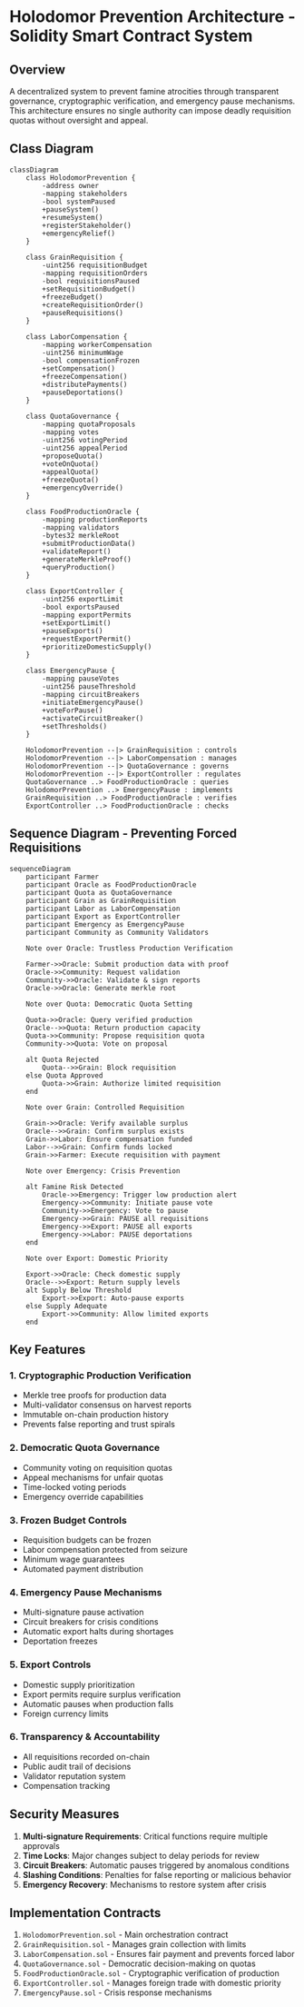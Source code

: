 # Holodomor Prevention Architecture - Solidity Smart Contract System

## Overview
A decentralized system to prevent famine atrocities through transparent governance, cryptographic verification, and emergency pause mechanisms. This architecture ensures no single authority can impose deadly requisition quotas without oversight and appeal.

## Class Diagram

```mermaid
classDiagram
    class HolodomorPrevention {
        -address owner
        -mapping stakeholders
        -bool systemPaused
        +pauseSystem()
        +resumeSystem()
        +registerStakeholder()
        +emergencyRelief()
    }
    
    class GrainRequisition {
        -uint256 requisitionBudget
        -mapping requisitionOrders
        -bool requisitionsPaused
        +setRequisitionBudget()
        +freezeBudget()
        +createRequisitionOrder()
        +pauseRequisitions()
    }
    
    class LaborCompensation {
        -mapping workerCompensation
        -uint256 minimumWage
        -bool compensationFrozen
        +setCompensation()
        +freezeCompensation()
        +distributePayments()
        +pauseDeportations()
    }
    
    class QuotaGovernance {
        -mapping quotaProposals
        -mapping votes
        -uint256 votingPeriod
        -uint256 appealPeriod
        +proposeQuota()
        +voteOnQuota()
        +appealQuota()
        +freezeQuota()
        +emergencyOverride()
    }
    
    class FoodProductionOracle {
        -mapping productionReports
        -mapping validators
        -bytes32 merkleRoot
        +submitProductionData()
        +validateReport()
        +generateMerkleProof()
        +queryProduction()
    }
    
    class ExportController {
        -uint256 exportLimit
        -bool exportsPaused
        -mapping exportPermits
        +setExportLimit()
        +pauseExports()
        +requestExportPermit()
        +prioritizeDomesticSupply()
    }
    
    class EmergencyPause {
        -mapping pauseVotes
        -uint256 pauseThreshold
        -mapping circuitBreakers
        +initiateEmergencyPause()
        +voteForPause()
        +activateCircuitBreaker()
        +setThresholds()
    }
    
    HolodomorPrevention --|> GrainRequisition : controls
    HolodomorPrevention --|> LaborCompensation : manages
    HolodomorPrevention --|> QuotaGovernance : governs
    HolodomorPrevention --|> ExportController : regulates
    QuotaGovernance ..> FoodProductionOracle : queries
    HolodomorPrevention ..> EmergencyPause : implements
    GrainRequisition ..> FoodProductionOracle : verifies
    ExportController ..> FoodProductionOracle : checks
```

## Sequence Diagram - Preventing Forced Requisitions

```mermaid
sequenceDiagram
    participant Farmer
    participant Oracle as FoodProductionOracle
    participant Quota as QuotaGovernance
    participant Grain as GrainRequisition
    participant Labor as LaborCompensation
    participant Export as ExportController
    participant Emergency as EmergencyPause
    participant Community as Community Validators
    
    Note over Oracle: Trustless Production Verification
    
    Farmer->>Oracle: Submit production data with proof
    Oracle->>Community: Request validation
    Community->>Oracle: Validate & sign reports
    Oracle->>Oracle: Generate merkle root
    
    Note over Quota: Democratic Quota Setting
    
    Quota->>Oracle: Query verified production
    Oracle-->>Quota: Return production capacity
    Quota->>Community: Propose requisition quota
    Community->>Quota: Vote on proposal
    
    alt Quota Rejected
        Quota-->>Grain: Block requisition
    else Quota Approved
        Quota->>Grain: Authorize limited requisition
    end
    
    Note over Grain: Controlled Requisition
    
    Grain->>Oracle: Verify available surplus
    Oracle-->>Grain: Confirm surplus exists
    Grain->>Labor: Ensure compensation funded
    Labor-->>Grain: Confirm funds locked
    Grain->>Farmer: Execute requisition with payment
    
    Note over Emergency: Crisis Prevention
    
    alt Famine Risk Detected
        Oracle->>Emergency: Trigger low production alert
        Emergency->>Community: Initiate pause vote
        Community->>Emergency: Vote to pause
        Emergency->>Grain: PAUSE all requisitions
        Emergency->>Export: PAUSE all exports
        Emergency->>Labor: PAUSE deportations
    end
    
    Note over Export: Domestic Priority
    
    Export->>Oracle: Check domestic supply
    Oracle-->>Export: Return supply levels
    alt Supply Below Threshold
        Export->>Export: Auto-pause exports
    else Supply Adequate
        Export->>Community: Allow limited exports
    end
```

## Key Features

### 1. Cryptographic Production Verification
- Merkle tree proofs for production data
- Multi-validator consensus on harvest reports
- Immutable on-chain production history
- Prevents false reporting and trust spirals

### 2. Democratic Quota Governance
- Community voting on requisition quotas
- Appeal mechanisms for unfair quotas
- Time-locked voting periods
- Emergency override capabilities

### 3. Frozen Budget Controls
- Requisition budgets can be frozen
- Labor compensation protected from seizure
- Minimum wage guarantees
- Automated payment distribution

### 4. Emergency Pause Mechanisms
- Multi-signature pause activation
- Circuit breakers for crisis conditions
- Automatic export halts during shortages
- Deportation freezes

### 5. Export Controls
- Domestic supply prioritization
- Export permits require surplus verification
- Automatic pauses when production falls
- Foreign currency limits

### 6. Transparency & Accountability
- All requisitions recorded on-chain
- Public audit trail of decisions
- Validator reputation system
- Compensation tracking

## Security Measures

1. **Multi-signature Requirements**: Critical functions require multiple approvals
2. **Time Locks**: Major changes subject to delay periods for review
3. **Circuit Breakers**: Automatic pauses triggered by anomalous conditions
4. **Slashing Conditions**: Penalties for false reporting or malicious behavior
5. **Emergency Recovery**: Mechanisms to restore system after crisis

## Implementation Contracts

1. `HolodomorPrevention.sol` - Main orchestration contract
2. `GrainRequisition.sol` - Manages grain collection with limits
3. `LaborCompensation.sol` - Ensures fair payment and prevents forced labor
4. `QuotaGovernance.sol` - Democratic decision-making on quotas
5. `FoodProductionOracle.sol` - Cryptographic verification of production
6. `ExportController.sol` - Manages foreign trade with domestic priority
7. `EmergencyPause.sol` - Crisis response mechanisms
